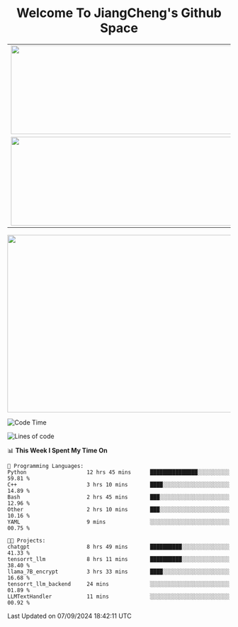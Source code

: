 <h1 align="center">Welcome To JiangCheng's Github Space</h1>

<table align="center" frame="void" rules="none" >
  <tr>
    <td>
      <div align="center"> <img height="200px" width="500px"  src="https://github-readme-stats.vercel.app/api?username=thisjiang&hide_title=true&hide_border=true&layout=compact&show_icons=trueline_height=21&text_color=000&icon_color=000&bg_color=0,ea6161,ffc64d,fffc4d,52fa5a&theme=graywhite" /> </div>
    </td>
    <td>
      <div align="center"> <img height="200px" width="500px" src="https://github-readme-stats.vercel.app/api/top-langs/?username=thisjiang&hide_title=true&hide_border=true&layout=compact&langs_count=6&text_color=000&icon_color=fff&bg_color=0,52fa5a,4dfcff,c64dff&theme=graywhite" /> </div>
    </td>
  </tr>
  <tr>
    <td>
      <div align="center"> <img height="200px" width="500px" src="https://github-readme-streak-stats.herokuapp.com/?user=thisjiang&hide_title=true&hide_border=true&layout=compact&langs_count=6" /> </div>
    </td>
    <td>
      <div align="center"> 
      <a href="https://github.com/" target="_blank"><img style="margin: 10px" src="https://profilinator.rishav.dev/skills-assets/git-scm-icon.svg" alt="Git" height="50" /></a>  
      <a href="https://www.linux.org/" target="_blank"><img style="margin: 10px" src="https://profilinator.rishav.dev/skills-assets/linux-original.svg" alt="Linux" height="50" /></a>  
      <a href="https://www.gnu.org/software/bash/" target="_blank"><img style="margin: 10px" src="https://profilinator.rishav.dev/skills-assets/gnu_bash-icon.svg" alt="Bash" height="50" /></a>  
      </div>
    </td>
  </tr>
</table>

<div align="center"> <img height="400px" width="1000px" src="https://github-readme-activity-graph.cyclic.app/graph?username=thisjiang&theme=react&hide_title=true&hide_border=true&layout=compact&langs_count=6" /> </div></td>

<!--START_SECTION:waka-->
![Code Time](http://img.shields.io/badge/Code%20Time-1%2C720%20hrs%2016%20mins-blue)

![Lines of code](https://img.shields.io/badge/From%20Hello%20World%20I%27ve%20Written-218.2%20thousand%20lines%20of%20code-blue)

📊 **This Week I Spent My Time On** 

```text
💬 Programming Languages: 
Python                   12 hrs 45 mins      ███████████████░░░░░░░░░░   59.81 % 
C++                      3 hrs 10 mins       ████░░░░░░░░░░░░░░░░░░░░░   14.89 % 
Bash                     2 hrs 45 mins       ███░░░░░░░░░░░░░░░░░░░░░░   12.96 % 
Other                    2 hrs 10 mins       ███░░░░░░░░░░░░░░░░░░░░░░   10.16 % 
YAML                     9 mins              ░░░░░░░░░░░░░░░░░░░░░░░░░   00.75 % 

🐱‍💻 Projects: 
chatgpt                  8 hrs 49 mins       ██████████░░░░░░░░░░░░░░░   41.33 % 
tensorrt_llm             8 hrs 11 mins       ██████████░░░░░░░░░░░░░░░   38.40 % 
llama_7B_encrypt         3 hrs 33 mins       ████░░░░░░░░░░░░░░░░░░░░░   16.68 % 
tensorrt_llm_backend     24 mins             ░░░░░░░░░░░░░░░░░░░░░░░░░   01.89 % 
LLMTextHandler           11 mins             ░░░░░░░░░░░░░░░░░░░░░░░░░   00.92 % 
```


 Last Updated on 07/09/2024 18:42:11 UTC
<!--END_SECTION:waka-->
